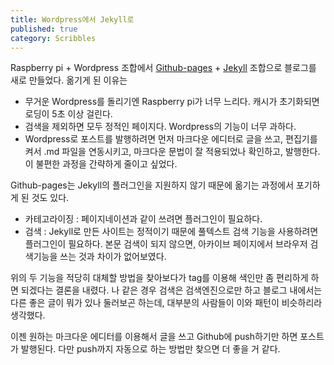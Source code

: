 ```yaml
---
title: Wordpress에서 Jekyll로
published: true
category: Scribbles
---
```


Raspberry pi + Wordpress 조합에서 [Github-pages](https://pages.github.com) + [Jekyll](http://jekyllrb.com) 조합으로 블로그를 새로 만들었다. 옮기게 된 이유는

- 무거운 Wordpress를 돌리기엔 Raspberry pi가 너무 느리다. 캐시가 초기화되면 로딩이 5초 이상 걸린다.
- 검색을 제외하면 모두 정적인 페이지다. Wordpress의 기능이 너무 과하다.
- Wordpress로 포스트를 발행하려면 먼저 마크다운 에디터로 글을 쓰고, 편집기를 켜서 .md 파일을 연동시키고, 마크다운 문법이 잘 적용되었나 확인하고, 발행한다. 이 불편한 과정을 간략하게 줄이고 싶었다.

Github-pages는 Jekyll의 플러그인을 지원하지 않기 때문에 옮기는 과정에서 포기하게 된 것도 있다.

- 카테고라이징 : 페이지네이션과 같이 쓰려면 플러그인이 필요하다.
- 검색 : Jekyll로 만든 사이트는 정적이기 때문에 풀텍스트 검색 기능을 사용하려면 플러그인이 필요하다. 본문 검색이 되지 않으면, 아카이브 페이지에서 브라우저 검색기능을 쓰는 것과 차이가 없어보였다.

위의 두 기능을 적당히 대체할 방법을 찾아보다가 tag를 이용해 색인만 좀 편리하게 하면 되겠다는 결론을 내렸다. 나 같은 경우 검색은 검색엔진으로만 하고 블로그 내에서는 다른 좋은 글이 뭐가 있나 둘러보곤 하는데, 대부분의 사람들이 이와 패턴이 비슷하리라 생각했다.

이젠 원하는 마크다운 에디터를 이용해서 글을 쓰고 Github에 push하기만 하면 포스트가 발행된다. 다만 push까지 자동으로 하는 방법만 찾으면 더 좋을 거 같다.
